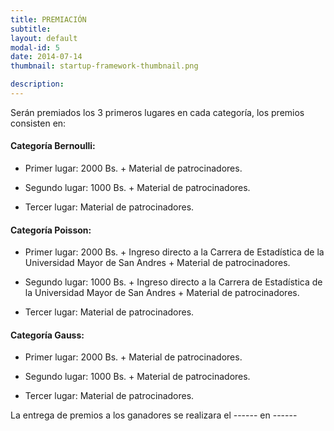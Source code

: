 ```yaml
---
title: PREMIACIÓN
subtitle: 
layout: default
modal-id: 5
date: 2014-07-14
thumbnail: startup-framework-thumbnail.png

description: 
---
```


			
Serán premiados los 3 primeros lugares en cada categoría, los premios consisten en:

#### Categoría Bernoulli:

- Primer lugar: 2000 Bs. + Material de patrocinadores.

- Segundo lugar: 1000 Bs. + Material de patrocinadores.

- Tercer lugar: Material de patrocinadores.

#### Categoría Poisson:

- Primer lugar: 2000 Bs. + Ingreso directo a la Carrera de Estadística de la Universidad Mayor de San Andres + Material de patrocinadores.

- Segundo lugar: 1000 Bs. + Ingreso directo a la Carrera de Estadística de la Universidad Mayor de San Andres + Material de patrocinadores.

- Tercer lugar: Material de patrocinadores.

#### Categoría Gauss:

- Primer lugar: 2000 Bs. + Material de patrocinadores.

- Segundo lugar: 1000 Bs. + Material de patrocinadores.

- Tercer lugar: Material de patrocinadores.


La entrega de premios a los ganadores se realizara el  ------ en ------  
